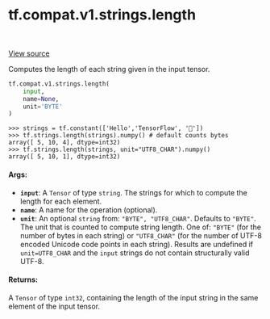 <div itemscope itemtype="http://developers.google.com/ReferenceObject">
<meta itemprop="name" content="tf.compat.v1.strings.length" />
<meta itemprop="path" content="Stable" />
</div>

# tf.compat.v1.strings.length

<!-- Insert buttons and diff -->

<table class="tfo-notebook-buttons tfo-api" align="left">
</table>

<a target="_blank" href="/code/stable/tensorflow/python/ops/string_ops.py">View source</a>



Computes the length of each string given in the input tensor.

``` python
tf.compat.v1.strings.length(
    input,
    name=None,
    unit='BYTE'
)
```



<!-- Placeholder for "Used in" -->

```
>>> strings = tf.constant(['Hello','TensorFlow', '🙂'])
>>> tf.strings.length(strings).numpy() # default counts bytes
array([ 5, 10, 4], dtype=int32)
>>> tf.strings.length(strings, unit="UTF8_CHAR").numpy()
array([ 5, 10, 1], dtype=int32)
```

#### Args:


* <b>`input`</b>: A `Tensor` of type `string`. The strings for which to compute the
  length for each element.
* <b>`name`</b>: A name for the operation (optional).
* <b>`unit`</b>: An optional `string` from: `"BYTE", "UTF8_CHAR"`. Defaults to
  `"BYTE"`. The unit that is counted to compute string length.  One of:
    `"BYTE"` (for the number of bytes in each string) or `"UTF8_CHAR"` (for
    the number of UTF-8 encoded Unicode code points in each string). Results
    are undefined if `unit=UTF8_CHAR` and the `input` strings do not contain
    structurally valid UTF-8.


#### Returns:

A `Tensor` of type `int32`, containing the length of the input string in
the same element of the input tensor.


